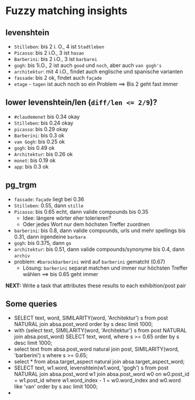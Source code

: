 # Fuzzy matching insights
## levenshtein
- `Stilleben`: bis 2 i. O., 4 ist `Stadtleben`
- `Picasso`: bis 2 i.O., 3 ist `hasao`
- `Barberini`: bis 2 i.O., 3 ist `barbarei`
- `gogh`: bis 1i.O., 2 ist auch `good` und `noch`, aber auch `van gogh's`
- `architektur`: mit 4 i.O., findet auch englische und spanische varianten
- `fassade`: bis 2 ok, findet auch `façade`
- `etage` - `tagen` ist auch noch so ein Problem
==> Bis 2 geht fast immer

## lower levenshtein/len (`diff/len <= 2/9`)?
- `#claudemonet` bis 0.34 okay
- `Stilleben`: bis 0.24 okay
- `picasso`: bis 0.29 okay
- `Barberini`: bis 0.3 ok
- `van Gogh`: bis 0.25 ok
- `gogh`: bis 0.49 ok
- `Architektur`: bis 0.26 ok
- `monet`: bis 0.19 ok
- `app`: bis 0.3 ok

## pg_trgm
- `fassade`: `façade` liegt bei 0.36
- `Stilleben`: 0.55, dann `stille`
- `Picasso`: bis 0.65 echt, dann valide compounds bis 0.35
  * Idee: längere wörter eher tolerieren?
  * Oder jedes Wort nur dem höchsten Treffer zuordnen
- `barberini`: bis 0.8, dann valide compounds, urls und mehr spellings bis 0.31, dann irgendeine `barbara`
- `gogh`: bis 0.375, dann `go`
- `architektur`: bis 0.51, dann valide compounds/synonyme bis 0.4, dann `archiv`
- problem: `#barockbarberini` wird auf `barberini` gematcht (0.67)
  * Lösung: `barberini` separat matchen und immer nur höchsten Treffer wählen
==> bis 0.65 geht immer

**NEXT:** Write a task that attributes these results to each exhibition/post pair

## Some queries

- SELECT text, word, SIMILARITY(word, 'Architektur') s from post NATURAL join absa.post_word order by s desc limit 1000;
- with (select text, SIMILARITY(word, 'Architektur') s from post NATURAL join absa.post_word)
  SELECT text, word,  where s >= 0.65 order by s desc limit 1000;
- select text from absa.post_word natural join post, SIMILARITY(word, 'barberini') s
  where s >= 0.65;
- select * from absa.target_aspect natural join absa.target_aspect_word;
- SELECT text, w1.word, levenshtein(w1.word, 'gogh') s from post NATURAL join absa.post_word w1 join absa.post_word w0 on w0.post_id = w1.post_id where w1.word_index - 1 = w0.word_index and w0.word like 'van' order by s asc limit 1000;
- 